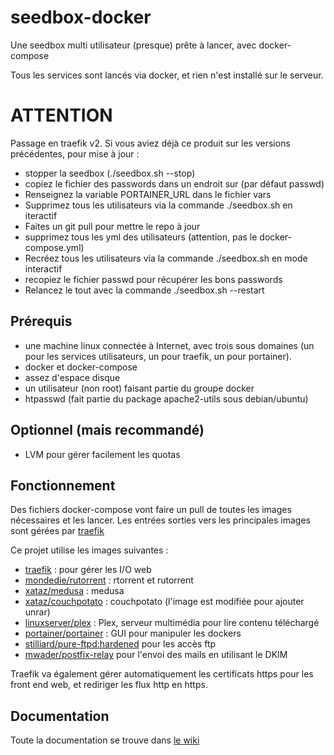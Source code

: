 # seedbox-docker
Une seedbox multi utilisateur (presque) prête à lancer, avec docker-compose

Tous les services sont lancés via docker, et rien n'est installé sur le serveur.

# ATTENTION

Passage en traefik v2.
Si vous aviez déjà ce produit sur les versions précédentes, pour mise à jour :
- stopper la seedbox (./seedbox.sh --stop)
- copiez le fichier des passwords dans un endroit sur (par défaut passwd)
- Renseignez la variable PORTAINER_URL dans le fichier vars
- Supprimez tous les utilisateurs via la commande ./seedbox.sh en iteractif
- Faites un git pull pour mettre le repo à jour
- supprimez tous les yml des utilisateurs (attention, pas le docker-compose.yml)
- Recréez tous les utilisateurs via la commande ./seedbox.sh en mode interactif
- recopiez le fichier passwd pour récupérer les bons passwords
- Relancez le tout avec la commande ./seedbox.sh --restart


## Prérequis
- une machine linux connectée à Internet, avec trois sous domaines (un pour les services utilisateurs, un pour traefik, un pour portainer).
- docker et docker-compose
- assez d'espace disque
- un utilisateur (non root) faisant partie du groupe docker
- htpasswd (fait partie du package apache2-utils sous debian/ubuntu)

## Optionnel (mais recommandé)
- LVM pour gérer facilement les quotas

## Fonctionnement

Des fichiers docker-compose vont faire un pull de toutes les images nécessaires et les lancer. Les entrées sorties vers les principales images sont gérées par [traefik](https://traefik.io/)

Ce projet utilise les images suivantes :
- [traefik](https://traefik.io/) : pour gérer les I/O web
- [mondedie/rutorrent](https://hub.docker.com/r/mondedie/rutorrent) : rtorrent et rutorrent
- [xataz/medusa](https://hub.docker.com/r/xataz/medusa/) : medusa
- [xataz/couchpotato](https://hub.docker.com/r/xataz/couchpotato/) : couchpotato (l'image est modifiée pour ajouter unrar)
- [linuxserver/plex](https://hub.docker.com/r/linuxserver/plex) : Plex, serveur multimédia pour lire contenu téléchargé
- [portainer/portainer](https://hub.docker.com/r/portainer/portainer/) : GUI pour manipuler les dockers
- [stilliard/pure-ftpd:hardened](https://github.com/stilliard/docker-pure-ftpd) pour les accès ftp
- [mwader/postfix-relay](https://hub.docker.com/r/mwader/postfix-relay/) pour l'envoi des mails en utilisant le DKIM

Traefik va également gérer automatiquement les certificats https pour les front end web, et rediriger les flux http en https.

## Documentation

Toute la documentation se trouve dans [le wiki](https://github.com/Merrick28/seedbox-docker/wiki)

